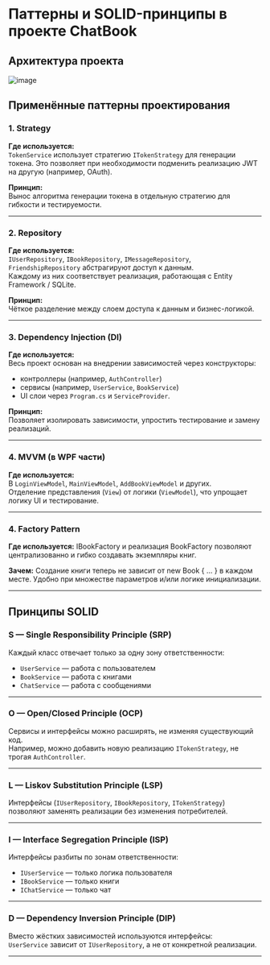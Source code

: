 # Паттерны и SOLID-принципы в проекте ChatBook

## Архитектура проекта
![image](https://github.com/user-attachments/assets/2a70b845-0929-4853-8868-2722b825a763)


## Применённые паттерны проектирования

### 1. Strategy
**Где используется:**  
`TokenService` использует стратегию `ITokenStrategy` для генерации токена. Это позволяет при необходимости подменить реализацию JWT на другую (например, OAuth).

**Принцип:**  
Вынос алгоритма генерации токена в отдельную стратегию для гибкости и тестируемости.

---

### 2. Repository
**Где используется:**  
`IUserRepository`, `IBookRepository`, `IMessageRepository`, `FriendshipRepository` абстрагируют доступ к данным.  
Каждому из них соответствует реализация, работающая с Entity Framework / SQLite.

**Принцип:**  
Чёткое разделение между слоем доступа к данным и бизнес-логикой.

---

### 3. Dependency Injection (DI)
**Где используется:**  
Весь проект основан на внедрении зависимостей через конструкторы:  
- контроллеры (например, `AuthController`)
- сервисы (например, `UserService`, `BookService`)
- UI слои через `Program.cs` и `ServiceProvider`.

**Принцип:**  
Позволяет изолировать зависимости, упростить тестирование и замену реализаций.

---

### 4. MVVM (в WPF части)
**Где используется:**  
В `LoginViewModel`, `MainViewModel`, `AddBookViewModel` и других.  
Отделение представления (`View`) от логики (`ViewModel`), что упрощает логику UI и тестирование.

---

### 4. Factory Pattern
**Где используется:**
IBookFactory и реализация BookFactory позволяют централизованно и гибко создавать экземпляры книг.

**Зачем:**
Создание книги теперь не зависит от new Book { ... } в каждом месте. Удобно при множестве параметров и/или логике инициализации.

---

## Принципы SOLID

### S — Single Responsibility Principle (SRP)
Каждый класс отвечает только за одну зону ответственности:
- `UserService` — работа с пользователем
- `BookService` — работа с книгами
- `ChatService` — работа с сообщениями

---

### O — Open/Closed Principle (OCP)
Сервисы и интерфейсы можно расширять, не изменяя существующий код.  
Например, можно добавить новую реализацию `ITokenStrategy`, не трогая `AuthController`.

---

### L — Liskov Substitution Principle (LSP)
Интерфейсы (`IUserRepository`, `IBookRepository`, `ITokenStrategy`) позволяют заменять реализации без изменения потребителей.

---

### I — Interface Segregation Principle (ISP)
Интерфейсы разбиты по зонам ответственности:  
- `IUserService` — только логика пользователя  
- `IBookService` — только книги  
- `IChatService` — только чат

---

### D — Dependency Inversion Principle (DIP)
Вместо жёстких зависимостей используются интерфейсы:  
`UserService` зависит от `IUserRepository`, а не от конкретной реализации.

---
